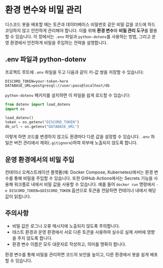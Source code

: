 # 환경 변수와 비밀 관리

디스코드 봇을 배포할 때는 토큰과 데이터베이스 비밀번호 같은 비밀 값을 코드에 하드코딩하지 않고 안전하게 관리해야 합니다. 이를 위해 **환경 변수**와 **비밀 관리 도구**를 활용할 수 있습니다. 이 장에서는 `.env` 파일과 `python-dotenv`를 사용하는 방법, 그리고 운영 환경에서 안전하게 비밀을 주입하는 전략을 설명합니다.

## .env 파일과 python-dotenv

프로젝트 루트에 `.env` 파일을 두고 다음과 같이 키-값 쌍을 저장할 수 있습니다:

```
DISCORD_TOKEN=your-token-here
DATABASE_URL=postgresql://user:pass@localhost/db
```

`python-dotenv` 패키지를 설치하면 이 파일을 쉽게 로드할 수 있습니다:

```python
from dotenv import load_dotenv
import os

load_dotenv()
token = os.getenv("DISCORD_TOKEN")
db_url = os.getenv("DATABASE_URL")
```

이렇게 하면 코드를 변경하지 않고도 환경마다 다른 값을 설정할 수 있습니다. `.env` 파일은 버전 관리에서 제외(`.gitignore`)하여 외부에 노출되지 않도록 합니다.

## 운영 환경에서의 비밀 주입

컨테이너 오케스트레이션 플랫폼(예: Docker Compose, Kubernetes)에서는 환경 변수를 통해 비밀을 주입할 수 있습니다. 또한 GitHub Actions에서는 Secrets 기능을 사용해 워크플로 내에서 비밀 값을 사용할 수 있습니다. 예를 들어 `docker run` 명령에서 `-e DISCORD_TOKEN=$DISCORD_TOKEN` 옵션으로 토큰을 전달하면 컨테이너 내에서 해당 값이 읽힙니다.

## 주의사항

- 비밀 값은 로그나 오류 메시지에 노출되지 않도록 주의합니다.
- 테스트 환경과 운영 환경에서 서로 다른 토큰을 사용하여 실수로 실제 서버에 영향을 주지 않도록 합니다.
- 환경 변수 이름은 모두 대문자로 작성하고, 의미를 명확히 합니다.

환경 변수를 통해 비밀을 관리하면 코드의 보안을 높이고, 다른 환경에서 봇을 쉽게 배포할 수 있습니다.

